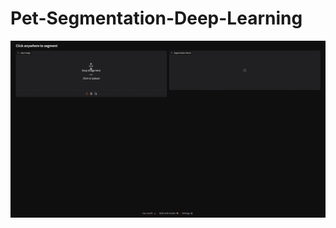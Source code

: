 ﻿# Pet-Segmentation-Deep-Learning

<p align="center">
  <img src="assets/demo.gif" alt="Demo" width="800"/>
</p>


